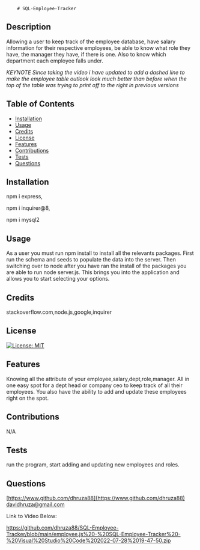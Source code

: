 
        # SQL-Employee-Tracker

## Description
Allowing a user to keep track of the employee database, have salary information for their respective employees, be able to know what role they have, the manager they have, if there is one. Also to know which department each employee falls under.

*KEYNOTE Since taking the video i have updated to add a dashed line to make the employee table outlook look much better than before when the top of the table was trying to print off to the right in previous versions*

## Table of Contents

- [Installation](#installation)
- [Usage](#usage)
- [Credits](#credits)
- [License](#license)
- [Features](#features)
- [Contributions](#contributions)
- [Tests](#tests)
- [Questions](#questions)


## Installation
npm i express,

npm i inquirer@8,

npm i mysql2

## Usage
As a user you must run npm install to install all the relevants packages. First run the schema and seeds to populate the data into the server. Then switching over to node after you have ran the install of the packages you are able to run node server.js. This brings you into the application and allows you to start selecting your options.

## Credits
stackoverflow.com,node.js,google,inquirer

## License
[![License: MIT](https://img.shields.io/badge/License-MIT-yellow.svg)](https://opensource.org/licenses/MIT)


## Features
Knowing all the attribute of your employee,salary,dept,role,manager. All in one easy spot for a dept head or company ceo to keep track of all their employees. You also have the ability to add and update these employees right on the spot.

## Contributions
N/A

## Tests
run the program, start adding and updating new employees and roles.

## Questions
[https://www.github.com/dhruza88](https://www.github.com/dhruza88) <br />
davidhruza@gmail.com

Link to Video Below:

https://github.com/dhruza88/SQL-Employee-Tracker/blob/main/employee.js%20-%20SQL-Employee-Tracker%20-%20Visual%20Studio%20Code%202022-07-28%2019-47-50.zip
